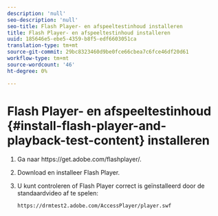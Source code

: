 ```yaml
---
description: 'null'
seo-description: 'null'
seo-title: Flash Player- en afspeeltestinhoud installeren
title: Flash Player- en afspeeltestinhoud installeren
uuid: 185646e5-ebe5-4359-b8f5-edf6603051ca
translation-type: tm+mt
source-git-commit: 29bc8323460d9be0fce66cbea7c6fce46df20d61
workflow-type: tm+mt
source-wordcount: '46'
ht-degree: 0%

---
```



# Flash Player- en afspeeltestinhoud {#install-flash-player-and-playback-test-content} installeren

1. Ga naar ht<span></span>tps://get.adobe.com/flashplayer/.
1. Download en installeer Flash Player.
1. U kunt controleren of Flash Player correct is geïnstalleerd door de standaardvideo af te spelen:

   `https://drmtest2.adobe.com/AccessPlayer/player.swf`
